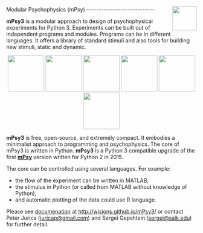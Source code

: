 <img src="https://raw.github.com/juricap/mPsy/gh-pages/_images/logo_mpsy512_g.png" width="64" heitgh="64" align="right">
Modular Psychophysics (mPsy)
----------------------------

**mPsy3** is a modular approach to design of psychophysical experiments for Python 3. Experiments can be built out of independent programs and modules. Programs can be in different languages. It offers a library of standard stimuli and also tools for building new stimuli, static and dynamic.

<p align="center">
  <img src="https://raw.github.com/juricap/mPsy/gh-pages/_images/0001.png" width="96" height="96">
  <img src="https://raw.github.com/juricap/mPsy/gh-pages/_images/0002.png" width="96" height="96">
  <img src="https://raw.github.com/juricap/mPsy/gh-pages/_images/0003.png" width="96" height="96">
  <img src="https://raw.github.com/juricap/mPsy/gh-pages/_images/0004.png" width="96" height="96">
  <img src="https://raw.github.com/juricap/mPsy/gh-pages/_images/0005.png" width="96" height="96">
  <img src="https://raw.github.com/juricap/mPsy/gh-pages/_images/0007.png" width="96" height="96">
</p>

**mPsy3** is free, open-source, and extremely compact. It embodies a minimalist approach to programming and psychophysics. 
The core of mPsy3 is written in Python. **mPsy3** is a Python 3 compatible upgrade of the first [**mPsy**](http://wisions.github.io/mPsy/) version written for Python 2 in 2015.

The core can be controlled using several languages. For example:

* the flow of the experiment can be written in MATLAB,
* the stimulus in Python (or called from MATLAB without knowledge of Python),
* and automatic plotting of the data could use R language. 

Please see [documenation](http://wisions.github.io/mPsy3/) at http://wisions.github.io/mPsy3/ or contact Peter Jurica (juricap@gmail.com) and Sergei Gepshtein (sergei@salk.edu) for further detail.


